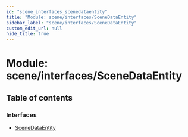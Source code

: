 ```yaml
---
id: "scene_interfaces_scenedataentity"
title: "Module: scene/interfaces/SceneDataEntity"
sidebar_label: "scene/interfaces/SceneDataEntity"
custom_edit_url: null
hide_title: true
---
```


# Module: scene/interfaces/SceneDataEntity

## Table of contents

### Interfaces

- [SceneDataEntity](../interfaces/scene_interfaces_scenedataentity.scenedataentity.md)

